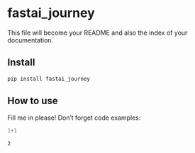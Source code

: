 fastai_journey
================

<!-- WARNING: THIS FILE WAS AUTOGENERATED! DO NOT EDIT! -->

This file will become your README and also the index of your
documentation.

## Install

``` sh
pip install fastai_journey
```

## How to use

Fill me in please! Don’t forget code examples:

``` python
1+1
```

    2
